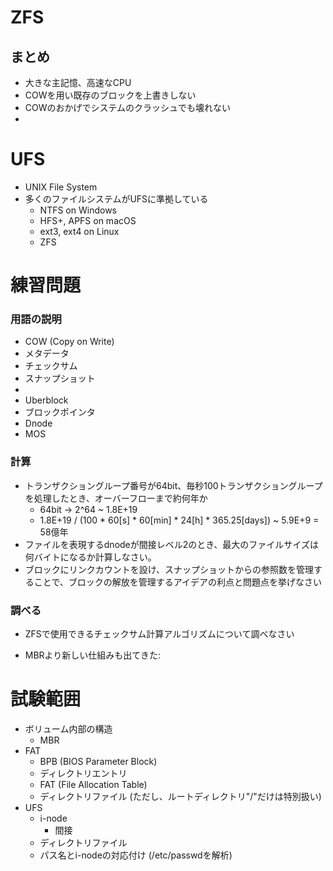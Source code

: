 # ZFS
## まとめ
* 大きな主記憶、高速なCPU
* COWを用い既存のブロックを上書きしない
* COWのおかげでシステムのクラッシュでも壊れない
*

# UFS
* UNIX File System
* 多くのファイルシステムがUFSに準拠している
  * NTFS on Windows
  * HFS+, APFS on macOS
  * ext3, ext4 on Linux
  * ZFS

# 練習問題
### 用語の説明
* COW (Copy on Write)
* メタデータ
* チェックサム
* スナップショット
*
* Uberblock
* ブロックポインタ
* Dnode
* MOS

### 計算
* トランザクショングループ番号が64bit、毎秒100トランザクショングループを処理したとき、オーバーフローまで約何年か
  * 64bit -> 2^64 ~ 1.8E+19
  * 1.8E+19 / (100 * 60[s] * 60[min] * 24[h] * 365.25[days]) ~ 5.9E+9 = 58億年
* ファイルを表現するdnodeが間接レベル2のとき、最大のファイルサイズは何バイトになるか計算しなさい。
* ブロックにリンクカウントを設け、スナップショットからの参照数を管理することで、ブロックの解放を管理するアイデアの利点と問題点を挙げなさい

### 調べる
* ZFSで使用できるチェックサム計算アルゴリズムについて調べなさい


* MBRより新しい仕組みも出てきた:

# 試験範囲
* ボリューム内部の構造
  * MBR
* FAT
  * BPB (BIOS Parameter Block)
  * ディレクトリエントリ
  * FAT (File Allocation Table)
  * ディレクトリファイル (ただし、ルートディレクトリ"/"だけは特別扱い)
* UFS
  * i-node
    * 間接
  * ディレクトリファイル
  * パス名とi-nodeの対応付け (/etc/passwdを解析)
